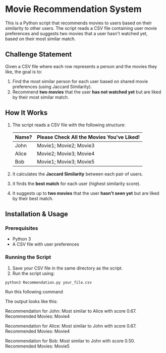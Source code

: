 # Movie Recommendation System  

This is a Python script that recommends movies to users based on their similarity to other users. The script reads a CSV file containing user movie preferences and suggests two movies that a user hasn't watched yet, based on their most similar match.  

## Challenge Statement  

Given a CSV file where each row represents a person and the movies they like, the goal is to:  
1. Find the most similar person for each user based on shared movie preferences (using Jaccard Similarity).  
2. Recommend **two movies** that the user **has not watched yet** but are liked by their most similar match.  

## How It Works  

1. The script reads a CSV file with the following structure:  

   | Name?  | Please Check All the Movies You've Liked! |  
   |--------|------------------------------------------|  
   | John   | Movie1; Movie2; Movie3                  |  
   | Alice  | Movie2; Movie3; Movie4                  |  
   | Bob    | Movie1; Movie3; Movie5                  |  

2. It calculates the **Jaccard Similarity** between each pair of users.  
3. It finds the **best match** for each user (highest similarity score).  
4. It suggests up to **two movies** that the user **hasn't seen yet** but are liked by their best match.  

## Installation & Usage  

### Prerequisites  

- Python 3  
- A CSV file with user preferences  

### Running the Script  

1. Save your CSV file in the same directory as the script.  
2. Run the script using:  

```bash
python3 Recommendation.py your_file.csv
```

Run this following command 


The output looks like this:

Recommendation for John: Most similar to Alice with score 0.67.
Recommended Movies: Movie4

Recommendation for Alice: Most similar to John with score 0.67.
Recommended Movies: Movie4

Recommendation for Bob: Most similar to John with score 0.50.
Recommended Movies: Movie5


